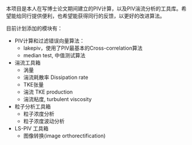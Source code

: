 本项目是本人在写博士论文期间建立的PIV计算，以及PIV湍流分析的工具库。希望能给同行提供便利，也希望能获得同行的反馈，以更好的改进算法。

目前计划添加的模块有： 
* PIV计算和过滤错误向量算法：
  * lakepiv，使用了PIV最基本的Cross-correlation算法
  * median test, 中值测试算法
* 湍流工具箱
  * 涡量
  * 湍流耗散率 Dissipation rate
  * TKE张量
  * 湍流 TKE production
  * 湍流粘度, turbulent viscosity
* 粒子分析工具箱
  * 粒子浓度分析
  * 粒子浓度波动分析
* LS-PIV 工具箱
  * 图像转换(image orthorectification)
